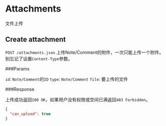 # Attachments

文件上传

## Create attachment
`POST /attachments.json` 上传Note/Comment的附件，一次只能上传一个附件。别忘记了设置`Content-Type`参数。

###Params

`id`: `Note/Comment`的`ID`
`type`: `Note/Comment`
`file`: 要上传的文件

###Response

上传成功返回`200 OK`，如果用户没有权限或空间已满返回`403 Forbidden`。


```json
{
  "can_upload": true
}
```




